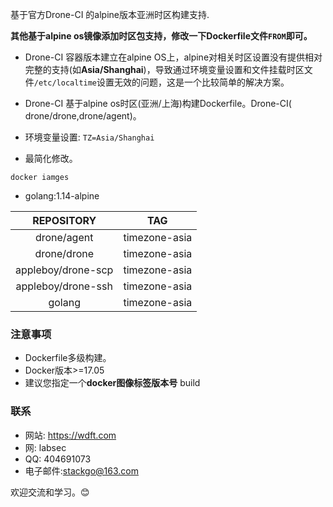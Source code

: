 基于官方Drone-CI 的alpine版本亚洲时区构建支持.

**其他基于alpine os镜像添加时区包支持，修改一下Dockerfile文件```FROM```即可。**

* Drone-CI 容器版本建立在alpine OS上，alpine对相关时区设置没有提供相对完整的支持(如**Asia/Shanghai**)，导致通过环境变量设置和文件挂载时区文件```/etc/localtime```设置无效的问题，这是一个比较简单的解决方案。

* Drone-CI 基于alpine os时区(亚洲/上海)构建Dockerfile。Drone-CI( drone/drone,drone/agent)。

* 环境变量设置: ```TZ=Asia/Shanghai```

* 最简化修改。

```docker iamges```

* golang:1.14-alpine

|REPOSITORY       |       TAG          |
|:---------------:|:------------------:|
|drone/agent      |     timezone-asia  |      
|drone/drone      |     timezone-asia  |
|appleboy/drone-scp      |     timezone-asia  |
|appleboy/drone-ssh      |     timezone-asia  |
|golang      |     timezone-asia  |


### 注意事项

* Dockerfile多级构建。
* Docker版本>=17.05
* 建议您指定一个**docker图像标签版本号** build

### 联系
* 网站: https://wdft.com
* 网: labsec
* QQ: 404691073
* 电子邮件:stackgo@163.com

欢迎交流和学习。😊

